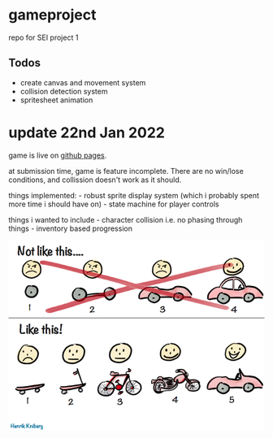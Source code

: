 # gameproject
repo for SEI project 1

## Todos
- create canvas and movement system
- collision detection system
- spritesheet animation

# update 22nd Jan 2022

game is live on [github pages](https://mawwwrk.github.io/gameproject/).

at submission time, game is feature incomplete. There are no win/lose conditions, and collission doesn't work as it should.


things implemented:
    - robust sprite display system (which i probably spent more time i should have on)
    - state machine for player controls

things i wanted to include
    - character collision i.e. no phasing through things
    - inventory based progression

![](public/agilecar.png)

